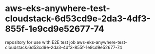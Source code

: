 # aws-eks-anywhere-test-cloudstack-6d53cd9e-2da3-4df3-855f-1e9cd9e52677-74
repository for use with E2E test job aws-eks-anywhere-test-cloudstack:6d53cd9e-2da3-4df3-855f-1e9cd9e52677-74
